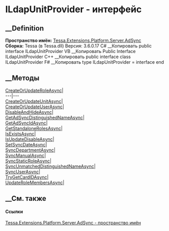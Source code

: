 # ILdapUnitProvider - интерфейс
##  __Definition
 **Пространство имён:**
[Tessa.Extensions.Platform.Server.AdSync](N_Tessa_Extensions_Platform_Server_AdSync.htm)  
 **Сборка:** Tessa (в Tessa.dll) Версия: 3.6.0.17
C# __Копировать
     public interface ILdapUnitProvider
VB __Копировать
     Public Interface ILdapUnitProvider
C++ __Копировать
     public interface class ILdapUnitProvider
F# __Копировать
     type ILdapUnitProvider = interface end
##  __Методы
[CreateOrUpdateRoleAsync](M_Tessa_Extensions_Platform_Server_AdSync_ILdapUnitProvider_CreateOrUpdateRoleAsync.htm)|  
---|---  
[CreateOrUpdateUnitAsync](M_Tessa_Extensions_Platform_Server_AdSync_ILdapUnitProvider_CreateOrUpdateUnitAsync.htm)|  
[CreateOrUpdateUserAsync](M_Tessa_Extensions_Platform_Server_AdSync_ILdapUnitProvider_CreateOrUpdateUserAsync.htm)|  
[DisableAndHideAsync](M_Tessa_Extensions_Platform_Server_AdSync_ILdapUnitProvider_DisableAndHideAsync.htm)|  
[GetAdSyncDistinguishedNameAsync](M_Tessa_Extensions_Platform_Server_AdSync_ILdapUnitProvider_GetAdSyncDistinguishedNameAsync.htm)|  
[GetAdSyncIdAsync](M_Tessa_Extensions_Platform_Server_AdSync_ILdapUnitProvider_GetAdSyncIdAsync.htm)|  
[GetStandaloneRolesAsync](M_Tessa_Extensions_Platform_Server_AdSync_ILdapUnitProvider_GetStandaloneRolesAsync.htm)|  
[IsExistsAsync](M_Tessa_Extensions_Platform_Server_AdSync_ILdapUnitProvider_IsExistsAsync.htm)|  
[IsUpdateDisableAsync](M_Tessa_Extensions_Platform_Server_AdSync_ILdapUnitProvider_IsUpdateDisableAsync.htm)|  
[SetSyncDateAsync](M_Tessa_Extensions_Platform_Server_AdSync_ILdapUnitProvider_SetSyncDateAsync.htm)|  
[SyncDepartmentAsync](M_Tessa_Extensions_Platform_Server_AdSync_ILdapUnitProvider_SyncDepartmentAsync.htm)|  
[SyncManualAsync](M_Tessa_Extensions_Platform_Server_AdSync_ILdapUnitProvider_SyncManualAsync.htm)|  
[SyncStaticRoleAsync](M_Tessa_Extensions_Platform_Server_AdSync_ILdapUnitProvider_SyncStaticRoleAsync.htm)|  
[SyncUnmatchedDistinguishedNameAsync](M_Tessa_Extensions_Platform_Server_AdSync_ILdapUnitProvider_SyncUnmatchedDistinguishedNameAsync.htm)|  
[SyncUserAsync](M_Tessa_Extensions_Platform_Server_AdSync_ILdapUnitProvider_SyncUserAsync.htm)|  
[TryGetCardIDAsync](M_Tessa_Extensions_Platform_Server_AdSync_ILdapUnitProvider_TryGetCardIDAsync.htm)|  
[UpdateRoleMembersAsync](M_Tessa_Extensions_Platform_Server_AdSync_ILdapUnitProvider_UpdateRoleMembersAsync.htm)|  
## __См. также
#### Ссылки
[Tessa.Extensions.Platform.Server.AdSync - пространство
имён](N_Tessa_Extensions_Platform_Server_AdSync.htm)
